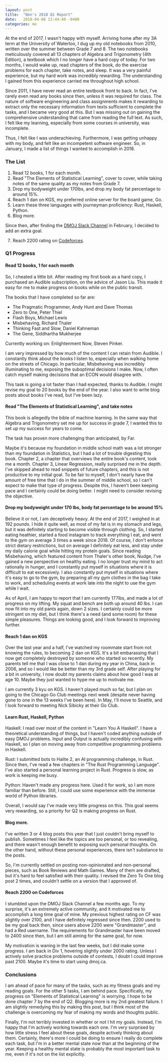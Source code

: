 ```yaml
---
layout: post
title:  "Ben's 2018 Q1 Report"
date:   2018-04-08 13:44:40 -0400
categories: me
---
```


At the end of 2017, I wasn't happy with myself. Arriving home after my 3A term at the University of Waterloo, I dug up my old notebooks from 2010, written over the summer between Grade 7 and 8. The two notebooks meticulously covered all 13 chapters of Algebra and Trigonometry (4th Edition), a textbook which I no longer have a hard copy of today. For two months, I would wake up, read chapters of the book, do the exercise problems for each chapter, take notes, and sleep. It was a very painful experience, but my hard work was incredibly rewarding. The understanding I gained from this experience carried me throughout high school.

Since 2011, I have never read an entire textbook front to back. In fact, I've rarely even read any books since then, unless it was required for class. The nature of software engineering and class assignments makes it rewarding to extract only the necessary information from texts sufficient to complete the tasks, and I became very good at this. But I was missing out on gaining the comprehensive understanding that came from reading the full text. As such, I felt like my learning, especially from some courses in university, was incomplete.

Thus, I felt like I was underachieving. Furthermore, I was getting unhappy with my body, and felt like an incompetent software engineer. So, in January, I made a list of things I wanted to accomplish in 2018.

### The List 

1. Read 12 books, 1 for each month.
2. Read "The Elements of Statistical Learning", cover to cover, while taking notes of the same quality as my notes from Grade 7.
3. Drop my bodyweight under 170lbs, and drop my body fat percentage to around 15%.
4. Reach 1 dan on KGS, my preferred online server for the board game, Go.
5. Learn these three languages with journeyman proficiency: Rust, Haskell, Python.
6. Blog more.

Since then, after finding the [DMOJ Slack Channel](https://dmoj.ca) in February, I decided to add an extra goal.

7. Reach 2200 rating on [Codeforces](https://codeforces.com).

### Q1 Progress

#### Read 12 books, 1 for each month

So, I cheated a little bit. After reading my first book as a hard copy, I purchased an Audible subscription, on the advice of Jason Liu. This made it easy for me to make progress on books while on the public transit.

The books that I have completed so far are: 

- The Pragmatic Programmer, Andy Hunt and Dave Thomas
- Zero to One, Peter Thiel
- Flash Boys, Michael Lewis
- Misbehaving, Richard Thaler
- Thinking Fast and Slow, Daniel Kahneman
- The Gene, Siddhartha Mukherjee

Currently working on: Enlightenment Now, Steven Pinker.

I am very impressed by how much of the content I can retain from Audible. I constantly think about the books I listen to, especially when walking home on the streets of Chicago. In particular, Misbehaving was incredibly illuminating to me, exposing the suboptimal decisions I make. Now, I often catch myself making decisions that an ECON would disagree with.

This task is going a lot faster than I had expected, thanks to Audible. I might revise my goal to 20 books by the end of the year. I also want to write blog posts about books I've read, but I've been lazy.  

#### Read "The Elements of Statistical Learning", and take notes

This book is allegedly the bible of machine learning. In the same way that Algebra and Trigonometry set me up for success in grade 7, I wanted this to set up my success for years to come. 

The task has proven more challenging than anticipated, by Far.

Maybe it's because my foundation in middle school math was a lot stronger than my foundation in Statistics, but I had a lot of trouble digesting this book. Chapter 2, a chapter that overviews the entire book's content, took me a month. Chapter 3, Linear Regression, really surprised me in the depth. I've skipped ahead to read snippets of future chapters, and this is not productive to my initial goal. To be fair to myself, I don't nearly have the amount of free time that I do in the summer of middle school, so I can't expect to make that type of progress. Despite this, I haven't been keeping pace and I certainly could be doing better. I might need to consider revising the objective.

#### Drop my bodyweight under 170 lbs, body fat percentage to be around 15%

Believe it or not, I am deceptively heavy. At the end of 2017, I weighed in at 192 pounds. I hide it quite well, as most of my fat is in my stomach and legs, but it was definitely starting to become visible through clothing. So, I started eating heathier, started a food instagram to track everything I eat, and went to the gym on average 3 times a week since 2018. Of course, I don't enforce strict dietary restrictions, but on average I definitely eat less, and stay under my daily calorie goal while hitting my protein goals. Since reading Misbehaving, which featured content from Thaler's other book, Nudge, I've gained a new perspective on healthy eating. I no longer trust my mind to act rationally in hunger, and I constantly put myself in situations where it is difficult to eat excessively. I also constantly put myself in situations where it's easy to go to the gym, by preparing all my gym clothes in the bag I take to work, and scheduling events at work late into the night to use the gym while I wait.

As of April, I am happy to report that I am currently 177lbs, and made a lot of progress on my lifting. My squat and bench are both up around 40 lbs. I can now fit into my old pants again, down 2 sizes. I certainly could be more stringent on my diet, but I think there's a need (and some room) for these simple pleasures. Things are looking good, and I look forward to improving further.

#### Reach 1 dan on KGS 

Over the last year and a half, I've watched my roommate start from not knowing the rules, to becoming 2 dan on KGS. It's a bit embarassing that I now get completely destroyed by someone who started so recently. My parents tell me that I was close to 1 dan during my year in China, back in 2006, and so I would like be better than my 3rd grade self. After playing for a bit in university, I now doubt my parents claims about how good I was at age 10. Maybe they just wanted to hype me up to motivate me.

I am currently 3 kyu on KGS. I haven't played much so far, but I plan on going to the Chicago Go Club meetings next week (despite never having gone to one in the 13 weeks I've been here). In May, I'll move to Seattle, and I look forward to meeting Nick Sibicky at their Go Club.

#### Learn Rust, Haskell, Python

Haskell: I read over most of the content in "Learn You A Haskell". I have a theoretical understanding of things, but I haven't coded anything outside of easy DMOJ problems. Input and Output is actually incredibly confusing with Haskell, so I plan on moving away from competitive programming problems in Haskell.

Rust: I submitted bots to Halite 2, an AI programming challenge, in Rust. Since then, I've read a few chapters in "The Rust Programming Language". I've also started a personal learning project in Rust. Progress is slow, as work is keeping me busy.

Python: Haven't made any progress here. Used it for work, so I am more familiar than before. Still, I could use some experience with the immense world of Python libraries.

Overall, I would say I've made very little progress on this. This goal seems very rewarding, so a priority for Q2 is making progress on Rust.

#### Blog more.

I've written 3 or 4 blog posts this year that I just couldn't bring myself to publish. Sometimes I feel like the topics are too personal, or too revealing, and there wasn't enough benefit to exposing such personal thoughts. On the other hand, without these personal experiences, there isn't substance to the posts. 

So, I'm currently settled on posting non-opinionated and non-personal pieces, such as Book Reviews and Math Games. Many of them are drafted, but it's hard to feel satisfied with their quality. I revised the Zero To One blog post 2 times, and couldn't settle on a version that I approved of.

#### Reach 2200 on Codeforces

I stumbled upon the DMOJ Slack Channel a few months ago. To my surprise, it's an extremely active community, and it motivated me to accomplish a long time goal of mine. My previous highest rating on CF was slightly over 2100, and I have definitely regressed since then. 2200 used to be my goal back then, since users above 2200 were "Grandmaster", and had a Red username. The requirements for Grandmaster have been moved to 2400 since then, but I am still aiming for the same goal, for now.

My motivation is waning in the last few weeks, but I did make some progress. I am back in Div 1, hovering slightly under 2000 rating. Unless I actively solve practice problems outside of contests, I doubt I could improve past 2100. Maybe it's time to start using dmoj.ca.

### Conclusions

I am ahead of pace for many of the tasks, such as my fitness goals and my reading goals. For the other 5 tasks, I am behind pace. Specifically, my progress on "Elements of Statistical Learning" is worrying. I hope to be done chapter 7 by the end of Q2. Blogging more is my 2nd greatest failure. I am slightly remedying this by making this post, but I think most of the challenge is overcoming my fear of making my words and thoughts public.

Finally, I'm not terribly invested in whether or not I hit my goals. Instead, I'm happy that I'm actively working towards each one. I'm very surprised by how little stress I feel about these goals, despite actively thinking about them. Certainly, there's more I could be doing to ensure I really do complete each task, but I'm in a better mental state now than at the beginning of the year. Keeping a healthy mental state is probably the most important task to me, even if it's not on the list explicitly.